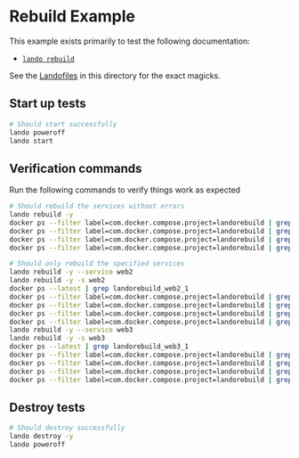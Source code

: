 # Rebuild Example

This example exists primarily to test the following documentation:

* [`lando rebuild`](https://docs.lando.dev/cli/rebuild.html)

See the [Landofiles](https://docs.lando.dev/config/lando.html) in this directory for the exact magicks.

## Start up tests

```bash
# Should start successfully
lando poweroff
lando start
```

## Verification commands

Run the following commands to verify things work as expected

```bash
# Should rebuild the services without errors
lando rebuild -y
docker ps --filter label=com.docker.compose.project=landorebuild | grep landorebuild_web_1
docker ps --filter label=com.docker.compose.project=landorebuild | grep landorebuild_web2_1
docker ps --filter label=com.docker.compose.project=landorebuild | grep landorebuild_web3_1
docker ps --filter label=com.docker.compose.project=landorebuild | grep landorebuild_web4_1

# Should only rebuild the specified services
lando rebuild -y --service web2
lando rebuild -y -s web2
docker ps --latest | grep landorebuild_web2_1
docker ps --filter label=com.docker.compose.project=landorebuild | grep landorebuild_web_1
docker ps --filter label=com.docker.compose.project=landorebuild | grep landorebuild_web2_1
docker ps --filter label=com.docker.compose.project=landorebuild | grep landorebuild_web3_1
docker ps --filter label=com.docker.compose.project=landorebuild | grep landorebuild_web4_1
lando rebuild -y --service web3
lando rebuild -y -s web3
docker ps --latest | grep landorebuild_web3_1
docker ps --filter label=com.docker.compose.project=landorebuild | grep landorebuild_web_1
docker ps --filter label=com.docker.compose.project=landorebuild | grep landorebuild_web2_1
docker ps --filter label=com.docker.compose.project=landorebuild | grep landorebuild_web3_1
docker ps --filter label=com.docker.compose.project=landorebuild | grep landorebuild_web4_1
```

## Destroy tests

```bash
# Should destroy successfully
lando destroy -y
lando poweroff
```
